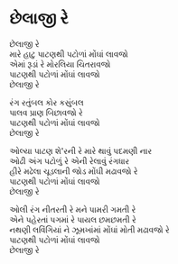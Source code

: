 # છેલાજી રે

છેલાજી રે  
મારે હાટુ પાટણથી પટોળાં મોંઘાં લાવજો  
એમાં રૂડાં રે મોરલિયા ચિતરાવજો  
પાટણથી પટોળાં મોંઘાં લાવજો  
છેલાજી રે  

રંગ રતુંબલ કોર કસુંબલ  
પાલવ પ્રાણ બિછાવજો રે  
પાટણથી પટોળાં મોંઘાં લાવજો  
છેલાજી રે  

ઓલ્યા પાટણ શે'રની રે મારે થાવું પદમણી નાર  
ઓઢી અંગ પટોળું રે એની રેલાવું રંગધાર  
હીરે મઢેલા ચૂડલાની જોડ મોંઘી મઢાવજો રે  
પાટણથી પટોળાં મોંઘાં લાવજો  
છેલાજી રે  

ઓલી રંગ નીતરતી રે મને પામરી ગમતી રે  
એને પહેરતાં પગમાં રે પાયલ છમછમતી રે  
નથણી લવિંગિયાં ને ઝૂમખાંમાં મોંઘાં મોતી મઢાવજો રે  
પાટણથી પટોળાં મોંઘાં લાવજો  
છેલાજી રે  
